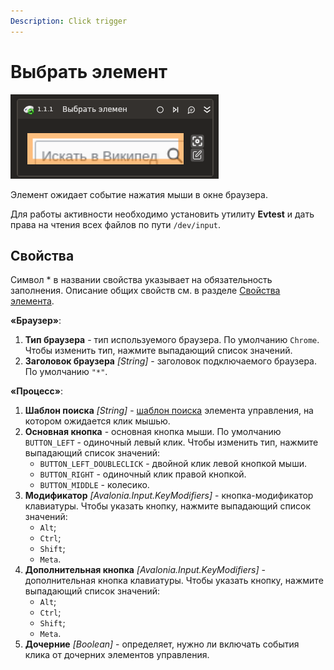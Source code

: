 ```yaml
---
Description: Click trigger
---
```


# Выбрать элемент

![](../../../../.gitbook/assets1/studio-linux-elements-basic/browser-events/click_trigger_base.png)

Элемент ожидает событие нажатия мыши в окне браузера.

Для работы активности необходимо установить утилиту **Evtest** и дать права на чтения всех файлов по пути `/dev/input`.

## Свойства
Символ * в названии свойства указывает на обязательность заполнения. Описание общих свойств см. в разделе [Свойства элемента](https://docs.primo-rpa.ru/primo-rpa/primo-studio/process/elements#svoistva-elementa).

**«Браузер»**:

1. **Тип браузера** - тип используемого браузера. По умолчанию `Chrome`. Чтобы изменить тип, нажмите выпадающий список значений.
1. **Заголовок браузера** *[String]* - заголовок подключаемого браузера. По умолчанию `"*"`.

**«Процесс»**:

1. **Шаблон поиска** *[String]* - [шаблон поиска](https://docs.primo-rpa.ru/primo-rpa/primo-rpa-studio-linux/debug/searchpatterns) элемента управления, на котором ожидается клик мышью.
1. **Основная кнопка** - основная кнопка мыши. По умолчанию `BUTTON_LEFT` - одиночный левый клик. Чтобы изменить тип, нажмите выпадающий список значений:
   * `BUTTON_LEFT_DOUBLECLICK` - двойной клик левой кнопкой мыши.
   * `BUTTON_RIGHT` - одиночный клик правой кнопкой.
   * `BUTTON_MIDDLE` - колесико.
1. **Модификатор** *[Avalonia.Input.KeyModifiers]* - кнопка-модификатор клавиатуры. Чтобы указать кнопку, нажмите выпадающий список значений:
   * `Alt`;
   * `Ctrl`;
   * `Shift`;
   * `Meta`.
1. **Дополнительная кнопка** *[Avalonia.Input.KeyModifiers]* - дополнительная кнопка клавиатуры. Чтобы указать кнопку, нажмите выпадающий список значений:
   * `Alt`;
   * `Ctrl`;
   * `Shift`;
   * `Meta`.
1. **Дочерние** *[Boolean]* - определяет, нужно ли включать события клика от дочерних элементов управления.
